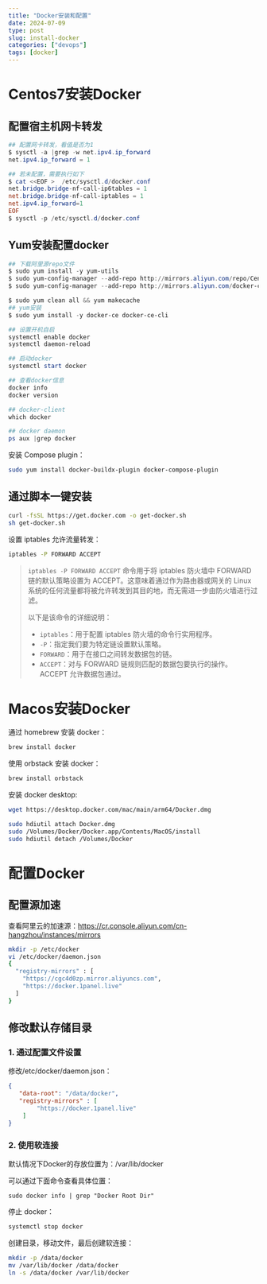 ```yaml
---
title: "Docker安装和配置"
date: 2024-07-09
type: post
slug: install-docker
categories: ["devops"]
tags: [docker]
---
```


# Centos7安装Docker

## 配置宿主机网卡转发

```powershell
## 配置网卡转发，看值是否为1
$ sysctl -a |grep -w net.ipv4.ip_forward
net.ipv4.ip_forward = 1

## 若未配置，需要执行如下
$ cat <<EOF >  /etc/sysctl.d/docker.conf
net.bridge.bridge-nf-call-ip6tables = 1
net.bridge.bridge-nf-call-iptables = 1
net.ipv4.ip_forward=1
EOF
$ sysctl -p /etc/sysctl.d/docker.conf
```

## Yum安装配置docker

```powershell
## 下载阿里源repo文件
$ sudo yum install -y yum-utils
$ sudo yum-config-manager --add-repo http://mirrors.aliyun.com/repo/Centos-7.repo
$ sudo yum-config-manager --add-repo http://mirrors.aliyun.com/docker-ce/linux/centos/docker-ce.repo

$ sudo yum clean all && yum makecache
## yum安装
$ sudo yum install -y docker-ce docker-ce-cli 

## 设置开机自启
systemctl enable docker  
systemctl daemon-reload

## 启动docker
systemctl start docker 

## 查看docker信息
docker info
docker version

## docker-client
which docker

## docker daemon
ps aux |grep docker
```

安装 Compose plugin：

```bash
sudo yum install docker-buildx-plugin docker-compose-plugin
```

## 通过脚本一键安装

```bash
curl -fsSL https://get.docker.com -o get-docker.sh
sh get-docker.sh
```

设置 iptables 允许流量转发：

```bash
iptables -P FORWARD ACCEPT
```

> `iptables -P FORWARD ACCEPT` 命令用于将 iptables 防火墙中 FORWARD 链的默认策略设置为 ACCEPT。这意味着通过作为路由器或网关的 Linux 系统的任何流量都将被允许转发到其目的地，而无需进一步由防火墙进行过滤。
>
> 以下是该命令的详细说明：
>
> - `iptables`：用于配置 iptables 防火墙的命令行实用程序。
> - `-P`：指定我们要为特定链设置默认策略。
> - `FORWARD`：用于在接口之间转发数据包的链。
> - `ACCEPT`：对与 FORWARD 链规则匹配的数据包要执行的操作。ACCEPT 允许数据包通过。

# Macos安装Docker

通过 homebrew 安装 docker：

```bash
brew install docker
```

使用 orbstack 安装 docker：

```bash
brew install orbstack
```

安装 docker desktop:

```bash
wget https://desktop.docker.com/mac/main/arm64/Docker.dmg

sudo hdiutil attach Docker.dmg
sudo /Volumes/Docker/Docker.app/Contents/MacOS/install
sudo hdiutil detach /Volumes/Docker
```



# 配置Docker

## 配置源加速

查看阿里云的加速源：https://cr.console.aliyun.com/cn-hangzhou/instances/mirrors

```bash
mkdir -p /etc/docker
vi /etc/docker/daemon.json
{
  "registry-mirrors" : [
    "https://cgc4d0zp.mirror.aliyuncs.com",
    "https://docker.1panel.live"
  ]
}
```

## 修改默认存储目录

### 1. 通过配置文件设置

修改/etc/docker/daemon.json：

```json
{
   "data-root": "/data/docker",
   "registry-mirrors" : [
    	"https://docker.1panel.live"
  	]
}
```

### 2. 使用软连接

默认情况下Docker的存放位置为：/var/lib/docker

可以通过下面命令查看具体位置：

```
sudo docker info | grep "Docker Root Dir"
```

停止 docker：

```bash
systemctl stop docker
```

创建目录，移动文件，最后创建软连接：

```bash
mkdir -p /data/docker
mv /var/lib/docker /data/docker
ln -s /data/docker /var/lib/docker
```

